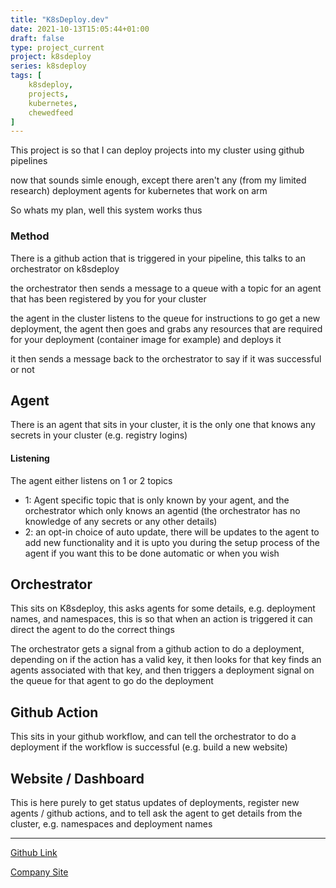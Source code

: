 ```yaml
---
title: "K8sDeploy.dev"
date: 2021-10-13T15:05:44+01:00
draft: false
type: project_current
project: k8sdeploy
series: k8sdeploy
tags: [
    k8sdeploy,
    projects,
    kubernetes,
    chewedfeed
]
---
```

This project is so that I can deploy projects into my cluster using github pipelines

now that sounds simle enough, except there aren't any (from my limited research) deployment agents for kubernetes that work on arm

So whats my plan, well this system works thus

### Method
There is a github action that is triggered in your pipeline, this talks to an orchestrator on k8sdeploy

the orchestrator then sends a message to a queue with a topic for an agent that has been registered by you for your cluster

the agent in the cluster listens to the queue for instructions to go get a new deployment, the agent then goes and grabs any resources that are required for your deployment (container image for example) and deploys it

it then sends a message back to the orchestrator to say if it was successful or not

## Agent
There is an agent that sits in your cluster, it is the only one that knows any secrets in your cluster (e.g. registry logins)

#### Listening
The agent either listens on 1 or 2 topics
 - 1: Agent specific topic that is only known by your agent, and the orchestrator which only knows an agentid (the orchestrator has no knowledge of any secrets or any other details)
 - 2: an opt-in choice of auto update, there will be updates to the agent to add new functionality and it is upto you during the setup process of the agent if you want this to be done automatic or when you wish


## Orchestrator
This sits on K8sdeploy, this asks agents for some details, e.g. deployment names, and namespaces, this is so that when an action is triggered it can direct the agent to do the correct things

The orchestrator gets a signal from a github action to do a deployment, depending on if the action has a valid key, it then looks for that key finds an agents associated with that key, and then triggers a deployment signal on the queue for that agent to go do the deployment

## Github Action
This sits in your github workflow, and can tell the orchestrator to do a deployment if the workflow is successful (e.g. build a new website)

## Website / Dashboard
This is here purely to get status updates of deployments, register new agents / github actions, and to tell ask the agent to get details from the cluster, e.g. namespaces and deployment names

---
[Github Link](https://github.com/k8sdeploy)

[Company Site](https://k8sdeploy.dev)
